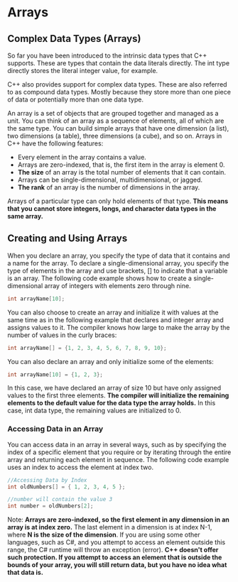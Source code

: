 # Arrays
## Complex Data Types (Arrays)

So far you have been introduced to the intrinsic data types that C++ supports.
These are types that contain the data literals directly. 
The int type directly stores the literal integer value, for example.

C++ also provides support for complex data types. These are also referred to as compound data types.
Mostly because they store more than one piece of data or potentially more than one data type.

An array is a set of objects that are grouped together and managed as a unit. 
You can think of an array as a sequence of elements, all of which are the same type.
You can build simple arrays that have one dimension (a list), two dimensions (a table),
three dimensions (a cube), and so on. Arrays in C++ have the following features:

   + Every element in the array contains a value.
   + Arrays are zero-indexed, that is, the first item in the array is element 0.
   + **The size** of an array is the total number of elements that it can contain.
   + Arrays can be single-dimensional, multidimensional, or jagged.
   + **The rank** of an array is the number of dimensions in the array.

Arrays of a particular type can only hold elements of that type.
**This means that you cannot store integers, longs, and character data types in the same array.**

## Creating and Using Arrays

When you declare an array, you specify the type of data that it contains and a name for the array.
To declare a single-dimensional array, you specify the type of elements in the array and use brackets,
[] to indicate that a variable is an array. The following code example shows how to create
a single-dimensional array of integers with elements zero through nine.
```cpp
int arrayName[10];
```
You can also choose to create an array and initialize it with values at the same time
as in the following example that declares and integer array and assigns values to it.
The compiler knows how large to make the array by the number of values in the curly braces:
```cpp
int arrayName[] = {1, 2, 3, 4, 5, 6, 7, 8, 9, 10};
```
You can also declare an array and only initialize some of the elements:
```cpp
int arrayName[10] = {1, 2, 3};
```
In this case, we have declared an array of size 10 but have only assigned values
to the first three elements. **The compiler will initialize the remaining elements to 
the default value for the data type the array holds.** In this case, 
int data type, the remaining values are initialized to 0.

### Accessing Data in an Array

You can access data in an array in several ways, such as by specifying the index of a specific
element that you require or by iterating through the entire array and returning each element in sequence.
The following code example uses an index to access the element at index two.
```cpp
//Accessing Data by Index 
int oldNumbers[] = { 1, 2, 3, 4, 5 }; 

//number will contain the value 3 
int number = oldNumbers[2];
```
Note: **Arrays are zero-indexed, so the first element in any dimension in an array is at index zero.**
The last element in a dimension is at index N-1, where **N is the size of the dimension**. 
If you are using some other languages, such as C#, and you attempt to access an element outside this range,
the C# runtime will throw an exception (error). **C++ doesn't offer such protection. 
If you attempt to access an element that is outside the bounds of your array,
you will still return data, but you have no idea what that data is.**
